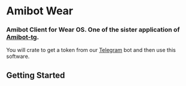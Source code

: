 # Amibot Wear

### Amibot Client for Wear OS. One of the sister application of [Amibot-tg](scheduleController.classSchedule.value.length).

You will crate to get a token from our [Telegram](https://t.me/AmiAliasBot) bot and then use this software.

## Getting Started

